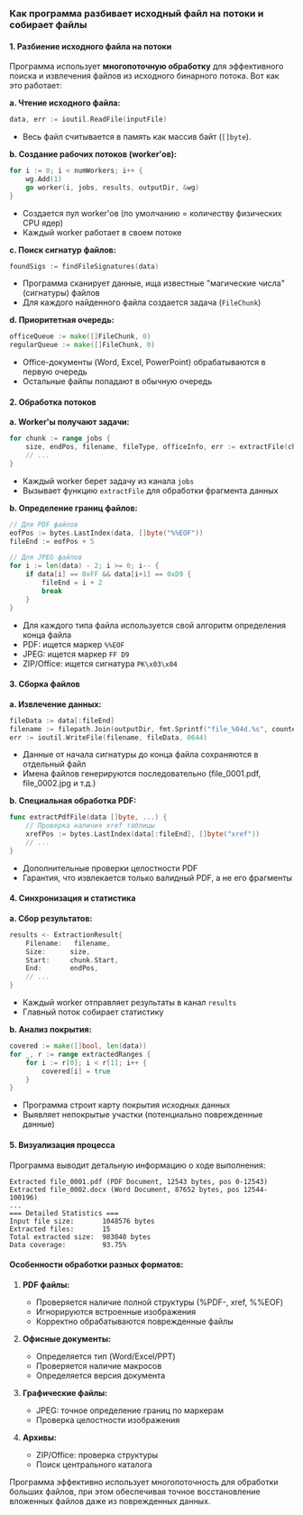 ### Как программа разбивает исходный файл на потоки и собирает файлы

#### 1. **Разбиение исходного файла на потоки**

Программа использует **многопоточную обработку** для эффективного поиска и извлечения файлов из исходного бинарного потока. Вот как это работает:

**a. Чтение исходного файла:**
```go
data, err := ioutil.ReadFile(inputFile)
```
- Весь файл считывается в память как массив байт (`[]byte`).

**b. Создание рабочих потоков (worker'ов):**
```go
for i := 0; i < numWorkers; i++ {
    wg.Add(1)
    go worker(i, jobs, results, outputDir, &wg)
}
```
- Создается пул worker'ов (по умолчанию = количеству физических CPU ядер)
- Каждый worker работает в своем потоке

**c. Поиск сигнатур файлов:**
```go
foundSigs := findFileSignatures(data)
```
- Программа сканирует данные, ища известные "магические числа" (сигнатуры) файлов
- Для каждого найденного файла создается задача (`FileChunk`)

**d. Приоритетная очередь:**
```go
officeQueue := make([]FileChunk, 0)
regularQueue := make([]FileChunk, 0)
```
- Office-документы (Word, Excel, PowerPoint) обрабатываются в первую очередь
- Остальные файлы попадают в обычную очередь

#### 2. **Обработка потоков**

**a. Worker'ы получают задачи:**
```go
for chunk := range jobs {
    size, endPos, filename, fileType, officeInfo, err := extractFile(chunk.Data, outputDir, chunk.Counter, chunk.Start)
    // ...
}
```
- Каждый worker берет задачу из канала `jobs`
- Вызывает функцию `extractFile` для обработки фрагмента данных

**b. Определение границ файлов:**
```go
// Для PDF файлов
eofPos := bytes.LastIndex(data, []byte("%%EOF"))
fileEnd := eofPos + 5

// Для JPEG файлов
for i := len(data) - 2; i >= 0; i-- {
    if data[i] == 0xFF && data[i+1] == 0xD9 {
        fileEnd = i + 2
        break
    }
}
```
- Для каждого типа файла используется свой алгоритм определения конца файла
- PDF: ищется маркер `%%EOF`
- JPEG: ищется маркер `FF D9`
- ZIP/Office: ищется сигнатура `PK\x03\x04`

#### 3. **Сборка файлов**

**a. Извлечение данных:**
```go
fileData := data[:fileEnd]
filename := filepath.Join(outputDir, fmt.Sprintf("file_%04d.%s", counter, ext))
err := ioutil.WriteFile(filename, fileData, 0644)
```
- Данные от начала сигнатуры до конца файла сохраняются в отдельный файл
- Имена файлов генерируются последовательно (file_0001.pdf, file_0002.jpg и т.д.)

**b. Специальная обработка PDF:**
```go
func extractPdfFile(data []byte, ...) {
    // Проверка наличия xref таблицы
    xrefPos := bytes.LastIndex(data[:fileEnd], []byte("xref"))
    // ...
}
```
- Дополнительные проверки целостности PDF
- Гарантия, что извлекается только валидный PDF, а не его фрагменты

#### 4. **Синхронизация и статистика**

**a. Сбор результатов:**
```go
results <- ExtractionResult{
    Filename:   filename,
    Size:      size,
    Start:     chunk.Start,
    End:       endPos,
    // ...
}
```
- Каждый worker отправляет результаты в канал `results`
- Главный поток собирает статистику

**b. Анализ покрытия:**
```go
covered := make([]bool, len(data))
for _, r := range extractedRanges {
    for i := r[0]; i < r[1]; i++ {
        covered[i] = true
    }
}
```
- Программа строит карту покрытия исходных данных
- Выявляет непокрытые участки (потенциально поврежденные данные)

#### 5. **Визуализация процесса**

Программа выводит детальную информацию о ходе выполнения:
```
Extracted file_0001.pdf (PDF Document, 12543 bytes, pos 0-12543)
Extracted file_0002.docx (Word Document, 87652 bytes, pos 12544-100196)
...
=== Detailed Statistics ===
Input file size:       1048576 bytes
Extracted files:       15
Total extracted size:  983040 bytes
Data coverage:         93.75%
```

#### Особенности обработки разных форматов:

1. **PDF файлы:**
   - Проверяется наличие полной структуры (%PDF-, xref, %%EOF)
   - Игнорируются встроенные изображения
   - Корректно обрабатываются поврежденные файлы

2. **Офисные документы:**
   - Определяется тип (Word/Excel/PPT)
   - Проверяется наличие макросов
   - Определяется версия документа

3. **Графические файлы:**
   - JPEG: точное определение границ по маркерам
   - Проверка целостности изображения

4. **Архивы:**
   - ZIP/Office: проверка структуры
   - Поиск центрального каталога

Программа эффективно использует многопоточность для обработки больших файлов, при этом обеспечивая точное восстановление вложенных файлов даже из поврежденных данных.